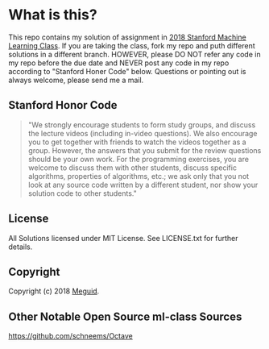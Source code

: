 # What is this?

This repo contains my solution of assignment in [2018 Stanford Machine Learning Class](http://www.ml-class.org).
If you are taking the class, fork my repo and puth different solutions in a different branch.
HOWEVER, please DO NOT refer any code in my repo before the due date and NEVER post any code in my repo according to "Stanford Honer Code" below.
Questions or pointing out is always welcome, please send me a mail.


## Stanford Honor Code

> "We strongly encourage students to form study groups,  and discuss the lecture videos (including in-video questions). We also encourage you to get together with friends to watch the videos together as a group. However,  the answers that you submit for the review questions should be your own work. For the programming exercises,  you are welcome to discuss them with other students,  discuss specific algorithms,  properties of algorithms,  etc.; we ask only that you not look at any source code written by a different student,  nor show your solution code to other students."

## License

All Solutions licensed under MIT License. See LICENSE.txt for further details.


## Copyright

Copyright (c) 2018 [Meguid](https://github.com/meguid).


## Other Notable Open Source ml-class Sources

https://github.com/schneems/Octave

